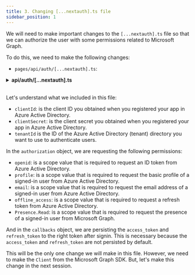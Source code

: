```yaml
---
title: 3. Changing [...nextauth].ts file
sidebar_position: 1
---
```


We will need to make important changes to the `[...nextauth].ts` file so that we can authorize the user with some permissions related to Microsoft Graph.

To do this, we need to make the following changes:

- `pages/api/auth/[...nextauth].ts`:

<details><summary><b>api/auth/[...nextauth].ts</b></summary>
<br/>

```ts
import NextAuth, { NextAuthOptions } from "next-auth";
import AzureADProvider from 'next-auth/providers/azure-ad';

export const authOptions: NextAuthOptions = {
  providers: [
    AzureADProvider({
      clientId: process.env.AZURE_AD_CLIENT_ID,
      clientSecret: process.env.AZURE_AD_CLIENT_SECRET,
      tenantId: process.env.AZURE_AD_TENANT_ID,
      authorization: {
        params: {
          scope: 'openid profile email offline_access Presence.Read'
        }
      }
    }),
  ],
  callbacks: {
    async jwt({ token, account }) {
      // Persist the OAuth access_token to the right token after signin
      if (account) {
        token.accessToken = account.access_token;
        token.refreshToken = account.refresh_token;
      }

      return token;
    }
  }
}

export default NextAuth(authOptions);
```

</details>
<br/>

Let's understand what we included in this file:

- `clientId`: is the client ID you obtained when you registered your app in Azure Active Directory.
- `clientSecret`: is the client secret you obtained when you registered your app in Azure Active Directory.
- `tenantId` is the ID of the Azure Active Directory (tenant) directory you want to use to authenticate users.

In the `authorization` object, we are requesting the following permissions:

- `openid`: is a scope value that is required to request an ID token from Azure Active Directory.
- `profile`: is a scope value that is required to request the basic profile of a signed-in user from Azure Active Directory.
- `email`: is a scope value that is required to request the email address of a signed-in user from Azure Active Directory.
- `offline_access`: is a scope value that is required to request a refresh token from Azure Active Directory.
- `Presence.Read`: is a scope value that is required to request the presence of a signed-in user from Microsoft Graph.

And in the `callbacks` object, we are persisting the `access_token` and `refresh_token` to the right token after signin. This is necessary because the `access_token` and `refresh_token` are not persisted by default.

This will be the only one change we will make in this file. However, we need to make the `Client` from the Microsoft Graph SDK. But, let's make this change in the next session.